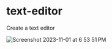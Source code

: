 # text-editor
Create a text editor



![Screenshot 2023-11-01 at 6 53 51 PM](https://github.com/purna777/text-editor/assets/53346440/da9c66cf-203b-4d78-b06b-8f178710b9aa)
